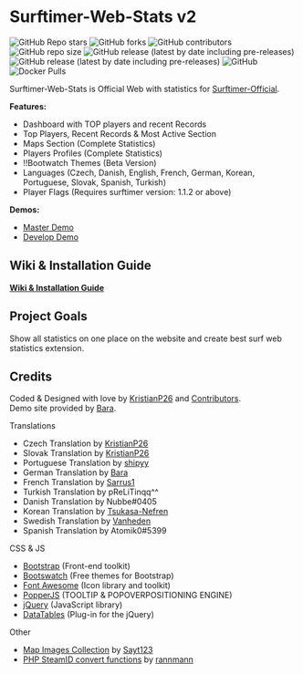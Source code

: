 
# Surftimer-Web-Stats v2

 ![GitHub Repo stars](https://img.shields.io/github/stars/kristianp26/surftimer-web-stats?color=ew&style=flat-square)
 ![GitHub forks](https://img.shields.io/github/forks/kristianp26/surftimer-web-stats?style=flat-square)
 ![GitHub contributors](https://img.shields.io/github/contributors/kristianp26/surftimer-web-stats?style=flat-square)
 ![GitHub repo size](https://img.shields.io/github/repo-size/kristianp26/surftimer-web-stats?label=size&style=flat-square)
 ![GitHub release (latest by date including pre-releases)](https://img.shields.io/github/v/release/kristianp26/surftimer-web-stats?label=last-stable-release&style=flat-square)
 ![GitHub release (latest by date including pre-releases)](https://img.shields.io/github/v/release/kristianp26/surftimer-web-stats?include_prereleases&label=last-release&style=flat-square)
 ![GitHub](https://img.shields.io/github/license/kristianp26/surftimer-web-stats?style=flat-square)
 ![Docker Pulls](https://img.shields.io/docker/pulls/kristianp26/surftimer-web-stats?style=flat-square)

Surftimer-Web-Stats is Official Web with statistics for [Surftimer-Official](https://github.com/surftimer/Surftimer-Official).

**Features:**
* Dashboard with TOP players and recent Records
* Top Players, Recent Records & Most Active Section
* Maps Section (Complete Statistics)
* Players Profiles (Complete Statistics)
* !!Bootwatch Themes (Beta Version)
* Languages (Czech, Danish, English, French, German, Korean, Portuguese, Slovak, Spanish, Turkish)
* Player Flags (Requires surftimer version: 1.1.2 or above)

**Demos:**
 * [Master Demo](https://demo.stats.surftimer.dev/)
 * [Develop Demo](https://dev.stats.surftimer.dev/)

## Wiki & Installation Guide

**[Wiki & Installation Guide](https://github.com/surftimer/SurfTimer-Web-Stats/wiki)**

## Project Goals

Show all statistics on one place on the website and create best surf web statistics extension.

## Credits
Coded & Designed with love by [KristianP26](https://github.com/KristianP26) and [Contributors](https://github.com/surftimer/SurfTimer-Web-Stats/graphs/contributors).  
Demo site provided by [Bara](https://github.com/Bara).

Translations
* Czech Translation by [KristianP26](https://github.com/KristianP26)
* Slovak Translation by [KristianP26](https://github.com/KristianP26)
* Portuguese Translation by [shipyy](https://github.com/shipyy)
* German Translation by [Bara](https://github.com/Bara)
* French Translation by [Sarrus1](https://github.com/Sarrus1)
* Turkish Translation by pReLiTinqq^^
* Danish Translation by Nubbe#0405
* Korean Translation by [Tsukasa-Nefren](https://github.com/Tsukasa-Nefren)
* Swedish Translation by [Vanheden](https://github.com/Vanheden)
* Spanish Translation by Atomik0#5399

CSS & JS
* [Bootstrap](https://getbootstrap.com/) (Front-end toolkit)
* [Bootswatch](https://bootswatch.com/) (Free themes for Bootstrap)
* [Font Awesome](https://fontawesome.com/) (Icon library and toolkit)
* [PopperJS](https://popper.js.org/) (TOOLTIP & POPOVERPOSITIONING ENGINE)
* [jQuery](https://jquery.com/) (JavaScript library)
* [DataTables](https://datatables.net/) (Plug-in for the jQuery)

Other
* [Map Images Collection](https://github.com/Sayt123/SurfMapPics) by [Sayt123](https://github.com/Sayt123)
* [PHP SteamID convert functions](https://gist.github.com/rannmann/49c1321b3239e00f442c) by [rannmann](https://github.com/rannmann)

